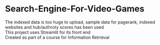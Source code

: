 # Search-Engine-For-Video-Games
The indexed data is too huge to upload, sample data for pagerank, indexed websites and hub/authroty scores has been used<br>
This project uses Streamlit for its front end <br>
Created as part of a course for Information Retrieval
